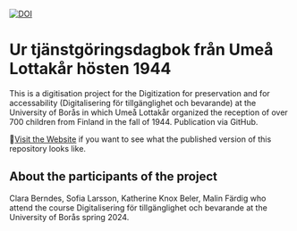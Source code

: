 [![DOI](https://zenodo.org/badge/471756787.svg)](https://zenodo.org/badge/latestdoi/471756787)

# Ur tjänstgöringsdagbok från Umeå Lottakår hösten 1944

This is a digitisation project for the Digitization for preservation and for accessability (Digitalisering för tillgänglighet och bevarande) at the University of Borås in which Umeå Lottakår  organized the reception of over 700 children from Finland in the fall of 1944. Publication via GitHub. 

🚀[Visit the Website](https://sslis.github.io/DCHM-template/) if you want to see what the published version of this repository looks like.

## About the participants of the project 
Clara Berndes, Sofia Larsson, Katherine Knox Beler, Malin Färdig who attend the course Digitalisering för tillgänglighet och bevarande at the University of Borås spring 2024. 
